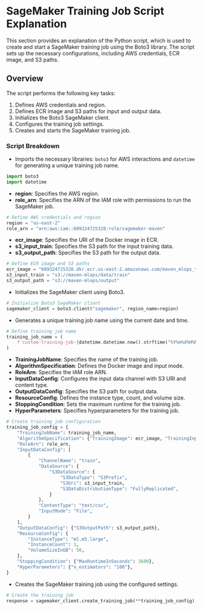 
# SageMaker Training Job Script Explanation

This section provides an explanation of the Python script, which is used to create and start a SageMaker training job using the Boto3 library. The script sets up the necessary configurations, including AWS credentials, ECR image, and S3 paths.

## Overview

The script performs the following key tasks:
1. Defines AWS credentials and region.
2. Defines ECR image and S3 paths for input and output data.
3. Initializes the Boto3 SageMaker client.
4. Configures the training job settings.
5. Creates and starts the SageMaker training job.

### Script Breakdown


- Imports the necessary libraries: `boto3` for AWS interactions and `datetime` for generating a unique training job name.

```python
import boto3
import datetime
```

- **region**: Specifies the AWS region.
- **role_arn**: Specifies the ARN of the IAM role with permissions to run the SageMaker job.

```python
# Define AWS credentials and region
region = "us-east-2"
role_arn = "arn:aws:iam::609324725328:role/sagemaker-maven"
```



- **ecr_image**: Specifies the URI of the Docker image in ECR.
- **s3_input_train**: Specifies the S3 path for the input training data.
- **s3_output_path**: Specifies the S3 path for the output data.
```python
# Define ECR image and S3 paths
ecr_image = "609324725328.dkr.ecr.us-east-2.amazonaws.com/maven_mlops_test"
s3_input_train = "s3://maven-mlops/data/train"
s3_output_path = "s3://maven-mlops/output"
```

- Initializes the SageMaker client using Boto3.
```python
# Initialize Boto3 SageMaker client
sagemaker_client = boto3.client("sagemaker", region_name=region)
```



- Generates a unique training job name using the current date and time.

```python
# Define training job name
training_job_name = (
    f'custom-training-job-{datetime.datetime.now().strftime("%Y%m%d%H%M%S")}'
)
```

- **TrainingJobName**: Specifies the name of the training job.
- **AlgorithmSpecification**: Defines the Docker image and input mode.
- **RoleArn**: Specifies the IAM role ARN.
- **InputDataConfig**: Configures the input data channel with S3 URI and content type.
- **OutputDataConfig**: Specifies the S3 path for output data.
- **ResourceConfig**: Defines the instance type, count, and volume size.
- **StoppingCondition**: Sets the maximum runtime for the training job.
- **HyperParameters**: Specifies hyperparameters for the training job.

```python
# Create training job configuration
training_job_config = {
    "TrainingJobName": training_job_name,
    "AlgorithmSpecification": {"TrainingImage": ecr_image, "TrainingInputMode": "File"},
    "RoleArn": role_arn,
    "InputDataConfig": [
        {
            "ChannelName": "train",
            "DataSource": {
                "S3DataSource": {
                    "S3DataType": "S3Prefix",
                    "S3Uri": s3_input_train,
                    "S3DataDistributionType": "FullyReplicated",
                }
            },
            "ContentType": "text/csv",
            "InputMode": "File",
        }
    ],
    "OutputDataConfig": {"S3OutputPath": s3_output_path},
    "ResourceConfig": {
        "InstanceType": "ml.m5.large",
        "InstanceCount": 1,
        "VolumeSizeInGB": 50,
    },
    "StoppingCondition": {"MaxRuntimeInSeconds": 3600},
    "HyperParameters": {"n_estimators": "100"},
}
```



- Creates the SageMaker training job using the configured settings.

```python
# Create the training job
response = sagemaker_client.create_training_job(**training_job_config)
```

